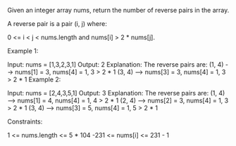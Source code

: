 Given an integer array nums, return the number of reverse pairs in the array.

A reverse pair is a pair (i, j) where:

0 <= i < j < nums.length and
nums[i] > 2 * nums[j].
 

Example 1:

Input: nums = [1,3,2,3,1]
Output: 2
Explanation: The reverse pairs are:
(1, 4) --> nums[1] = 3, nums[4] = 1, 3 > 2 * 1
(3, 4) --> nums[3] = 3, nums[4] = 1, 3 > 2 * 1
Example 2:

Input: nums = [2,4,3,5,1]
Output: 3
Explanation: The reverse pairs are:
(1, 4) --> nums[1] = 4, nums[4] = 1, 4 > 2 * 1
(2, 4) --> nums[2] = 3, nums[4] = 1, 3 > 2 * 1
(3, 4) --> nums[3] = 5, nums[4] = 1, 5 > 2 * 1
 

Constraints:

1 <= nums.length <= 5 * 104
-231 <= nums[i] <= 231 - 1